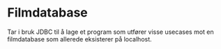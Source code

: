 # Filmdatabase
Tar i bruk JDBC til å lage et program som utfører visse usecases mot en filmdatabase som allerede eksisterer på localhost. 

